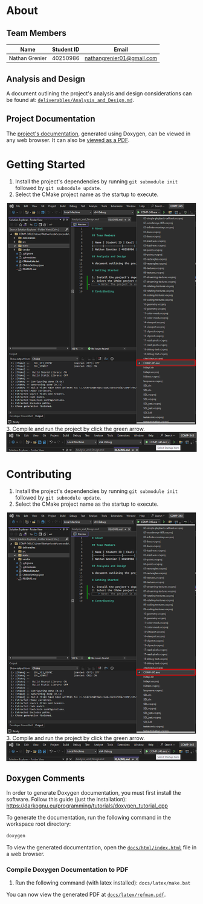 # About

## Team Members

| Name | Student ID | Email |
|------|-----------|-------|
| Nathan Grenier | 40250986 | nathangrenier01@gmail.com |

## Analysis and Design

A document outlining the project's analysis and design considerations can be found at: [`deliverables/Analysis_and_Design.md`](deliverables/Analysis_and_Design.md).

## Project Documentation

The [project's documentation](docs/html/index.html), generated using Doxygen, can be viewed in any web browser. It can also be [viewed as a PDF](docs/latex/refman.pdf).

# Getting Started

1. Install the project's dependencies by running `git submodule init` followed by `git submodule update`.
2. Select the CMake project name as the startup to execute.
<div align="center">
	<img src="static/select_startup.png" alt="Select Startup" width="500">
</div>
3. Compile and run the project by click the green arrow.
<div align="center">
	<img src="static/run_project.png" alt="Select Startup" width="800">
</div>

# Contributing

1. Install the project's dependencies by running `git submodule init` followed by `git submodule update`.
2. Select the CMake project name as the startup to execute.
<div align="center">
	<img src="static/select_startup.png" alt="Select Startup" width="500">
</div>
3. Compile and run the project by click the green arrow.
<div align="center">
	<img src="static/run_project.png" alt="Select Startup" width="800">
</div>

## Doxygen Comments
In order to generate Doxygen documentation, you must first install the software. Follow this guide (just the installation): https://darkognu.eu/programming/tutorials/doxygen_tutorial_cpp

To generate the documentation, run the following command in the workspace root directory:
```bash
doxygen
```

To view the generated documentation, open the <a href="docs/html/index.html" target="_blank">`docs/html/index.html`</a> file in a web browser.

### Compile Doxygen Documentation to PDF
1. Run the following command (with latex installed): `docs/latex/make.bat`

You can now view the generated PDF at [`docs/latex/refman.pdf`](docs/latex/refman.pdf).